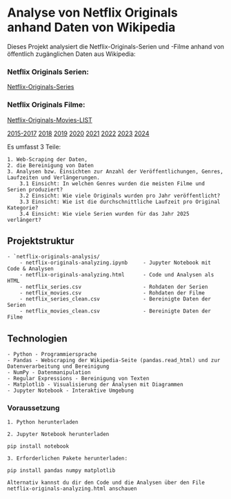 # Analyse von Netflix Originals anhand Daten von Wikipedia

Dieses Projekt analysiert die Netflix-Originals-Serien und -Filme anhand von öffentlich zugänglichen Daten aus Wikipedia:

### Netflix Originals Serien:
[Netflix-Originals-Series](https://en.wikipedia.org/wiki/List_of_Netflix_original_programming)

### Netflix Originals Filme:
[Netflix-Originals-Movies-LIST](https://en.wikipedia.org/wiki/Lists_of_Netflix_original_films)

[2015-2017](https://en.wikipedia.org/wiki/List_of_Netflix_original_films_(2015%E2%80%932017))
[2018](https://en.wikipedia.org/wiki/List_of_Netflix_original_films_(2018))
[2019](https://en.wikipedia.org/wiki/List_of_Netflix_original_films_(2019))
[2020](https://en.wikipedia.org/wiki/List_of_Netflix_original_films_(2020))
[2021](https://en.wikipedia.org/wiki/List_of_Netflix_original_films_(2021))
[2022](https://en.wikipedia.org/wiki/List_of_Netflix_original_films_(2022))
[2023](https://en.wikipedia.org/wiki/List_of_Netflix_original_films_(2023))
[2024](https://en.wikipedia.org/wiki/List_of_Netflix_original_films_(2024))


Es umfasst 3 Teile: 

    1. Web-Scraping der Daten, 
    2. die Bereinigung von Daten
    3. Analysen bzw. Einsichten zur Anzahl der Veröffentlichungen, Genres, Laufzeiten und Verlängerungen.
        3.1 Einsicht: In welchen Genres wurden die meisten Filme und Serien produziert?
        3.2 Einsicht: Wie viele Originals wurden pro Jahr veröffentlicht?
        3.3 Einsicht: Wie ist die durchschnittliche Laufzeit pro Original Kategorie?
        3.4 Einsicht: Wie viele Serien wurden für das Jahr 2025 verlängert?


## Projektstruktur

    - `netflix-originals-analysis/
        - netflix-originals-analyzing.ipynb     - Jupyter Notebook mit Code & Analysen
        - netflix-originals-analyzing.html      - Code und Analysen als HTML
        - netflix_series.csv                    - Rohdaten der Serien
        - netflix_movies.csv                    - Rohdaten der Filme
        - netflix_series_clean.csv              - Bereinigte Daten der Serien
        - netflix_movies_clean.csv              - Bereinigte Daten der Filme

## Technologien
    - Python - Programmiersprache
    - Pandas - Webscraping der Wikipedia-Seite (pandas.read_html) und zur Datenverarbeitung und Bereinigung
    - NumPy - Datenmanipulation
    - Regular Expressions - Bereinigung von Texten
    - Matplotlib - Visualisierung der Analysen mit Diagrammen
    - Jupyter Notebook - Interaktive Umgebung


### Voraussetzung
    1. Python herunterladen 

    2. Jupyter Notebook herunterladen

    pip install notebook

    3. Erforderlichen Pakete herunterladen:

    pip install pandas numpy matplotlib

    Alternativ kannst du dir den Code und die Analysen über den File netflix-originals-analyzing.html anschauen 
